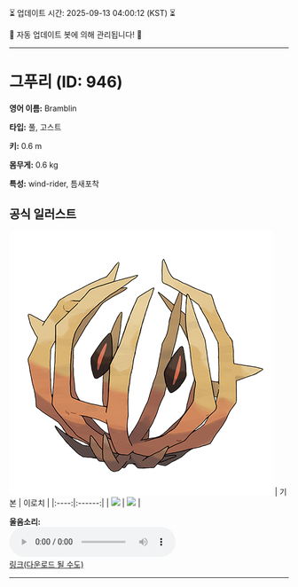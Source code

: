 
⏳ 업데이트 시간: 2025-09-13 04:00:12 (KST) ⏳

🤖 자동 업데이트 봇에 의해 관리됩니다! 🤖

---

# 그푸리 (ID: 946)
**영어 이름:** Bramblin

**타입:** 풀, 고스트

**키:** 0.6 m

**몸무게:** 0.6 kg

**특성:** wind-rider, 틈새포착

## 공식 일러스트
![](https://raw.githubusercontent.com/PokeAPI/sprites/master/sprites/pokemon/other/official-artwork/946.png)
| 기본 | 이로치 |
|:----:|:------:|
| <img src="http://play.pokemonshowdown.com/sprites/ani/bramblin.gif" width="200"> | <img src="http://play.pokemonshowdown.com/sprites/ani-shiny/bramblin.gif" width="200"> |

**울음소리:**<br><audio controls src="https://raw.githubusercontent.com/PokeAPI/cries/main/cries/pokemon/latest/946.ogg"></audio><br> [링크(다운로드 될 수도)](https://raw.githubusercontent.com/PokeAPI/cries/main/cries/pokemon/latest/946.ogg)


---
